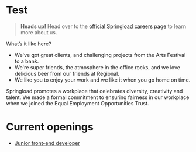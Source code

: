 # Test

> **Heads up!** Head over to the [official Springload careers page](https://www.springload.co.nz/jobs/) to learn more about us.

What’s it like here?

- We've got great clients, and challenging projects from the Arts Festival to a bank.
- We're super friends, the atmosphere in the office rocks, and we love delicious beer from our friends at Regional.
- We like you to enjoy your work and we like it when you go home on time.

Springload promotes a workplace that celebrates diversity, creativity and talent. We made a formal commitment to ensuring fairness in our workplace when we joined the Equal Employment Opportunities Trust.

# Current openings

- [Junior front-end developer](junior-front-end-developer)
